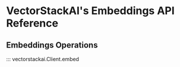 # VectorStackAI's Embeddings API Reference

## Embeddings Operations

::: vectorstackai.Client.embed